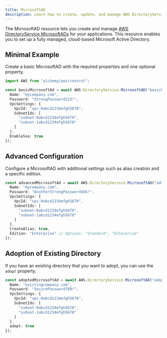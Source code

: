 ```yaml
---
title: MicrosoftAD
description: Learn how to create, update, and manage AWS DirectoryService MicrosoftADs using Alchemy Cloud Control.
---
```


The MicrosoftAD resource lets you create and manage [AWS DirectoryService MicrosoftADs](https://docs.aws.amazon.com/directoryservice/latest/userguide/) for your applications. This resource enables you to set up a fully managed, cloud-based Microsoft Active Directory.

## Minimal Example

Create a basic MicrosoftAD with the required properties and one optional property.

```ts
import AWS from "alchemy/aws/control";

const basicMicrosoftAd = await AWS.DirectoryService.MicrosoftAD("basicMicrosoftAd", {
  Name: "mycompany.com",
  Password: "StrongPassword123!",
  VpcSettings: {
    VpcId: "vpc-0abcd1234efgh5678",
    SubnetIds: [
      "subnet-0abcd1234efgh5678",
      "subnet-1abcd1234efgh5678"
    ]
  },
  EnableSso: true
});
```

## Advanced Configuration

Configure a MicrosoftAD with additional settings such as alias creation and a specific edition.

```ts
const advancedMicrosoftAd = await AWS.DirectoryService.MicrosoftAD("advancedMicrosoftAd", {
  Name: "mycompany.com",
  Password: "AnotherStrongPassword456!",
  VpcSettings: {
    VpcId: "vpc-0abcd1234efgh5678",
    SubnetIds: [
      "subnet-0abcd1234efgh5678",
      "subnet-1abcd1234efgh5678"
    ]
  },
  CreateAlias: true,
  Edition: "Enterprise" // Options: "Standard", "Enterprise"
});
```

## Adoption of Existing Directory

If you have an existing directory that you want to adopt, you can use the `adopt` property.

```ts
const adoptedMicrosoftAd = await AWS.DirectoryService.MicrosoftAD("adoptedMicrosoftAd", {
  Name: "existingcompany.com",
  Password: "SecurePassword789!",
  VpcSettings: {
    VpcId: "vpc-0abcd1234efgh5678",
    SubnetIds: [
      "subnet-0abcd1234efgh5678",
      "subnet-1abcd1234efgh5678"
    ]
  },
  adopt: true
});
```
